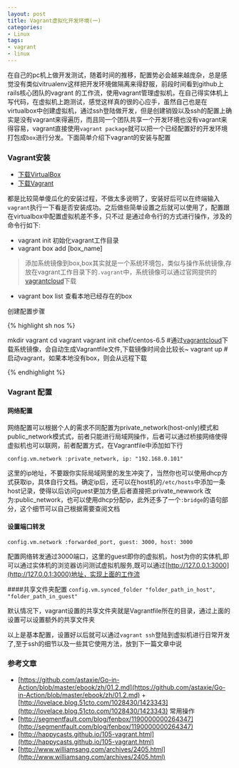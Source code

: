 ```yaml
---
layout: post
title: Vagrant虚拟化开发环境(一)
categories:
- Linux
tags:
- vagrant
- linux
---
```


在自己的pc机上做开发测试，随着时间的推移，配置势必会越来越庞杂，总是感觉没有类似vitrualenv这样把开发环境做隔离来得舒服，前段时间看到github上rails核心团队的vagrant
的工作流，使用vagrant管理虚拟机，在自己得实体机上写代码，在虚拟机上跑测试，感觉这样真的很的心应手，虽然自己也是在virtualbox中创建虚拟机，通过ssh登陆做开发，但是创建销毁以及ssh的配置上确实是没有vagrant来得遍历，而且同一个团队共享一个开发环境也没有vagrant来得容易，vagrant直接使用`vagrant package`就可以把一个已经配置好的开发环境打包成`box`进行分发。下面简单介绍下vagrant的安装与配置

### Vagrant安装
+ [下载VirtualBox](https://www.virtualbox.org/wiki/Downloads)
+ [下载Vagrant](https://www.vagrantup.com/downloads)

都是比较简单傻瓜化的安装过程，不做太多说明了，安装好后可以在终端输入`vagrant`执行一下看是否安装成功。之后做些简单设置之后就可以使用了，配置跟在virtualbox中配置虚拟机差不多，只不过
是通过命令行的方式进行操作，涉及的命令行如下:

+ vagrant init   初始化vagrant工作目录
+ vagrant box add [box_name]
> 添加系统镜像到box,box其实就是一个系统环境包，类似与操作系统镜像,存放在vagrant工作目录下的`.vagrant`中，系统镜像可以通过官网提供的[vagrantcloud](https://vagrantcloud.com/discover/featured)下载
>
+ vagrant box list 查看本地已经存在的box

创建配置步骤

{% highlight sh nos %}

mkdir vagrant
cd vagrant
vagrant init chef/centos-6.5
\#通过[vagrantcloud](https://vagrantcloud.com/chef/boxes/centos-6.5)下载系统镜像，会自动生成Vagrantfile文件,下载镜像时间会比较长~
vagrant up #启动vagrant，如果本地没有box，则会从远程下载

{% endhighlight %}


### Vagrant 配置

#### 网络配置
网络配置可以根据个人的需求不同配置为private_network(host-only)模式和public_network模式式，前者只能进行局域网操作，后者可以通过桥接网络使得虚拟机也可以联网，前者配置方式，在Vagrantfile中添加如下行

`config.vm.network :private_network, ip: "192.168.0.101"`

这里的ip地址，不要跟你实际局域网里的发生冲突了，当然你也可以使用dhcp方式获取ip，具体自行文档。确定ip后，还可以在host机的`/etc/hosts`中添加一条host记录，使得以后访问guest更加方便,后者直接把:private_newwork 改为:public_network，也可以使用dhcp分配ip，此外还多了一个`:bridge`的语句部分，这个细节可以自己根据需要查阅文档

#### 设置端口转发
`config.vm.network :forwarded_port, guest: 3000, host: 3000`

配置网络转发通过3000端口，这里的guest即你的虚拟机，host为你的实体机,即可以通过实体机的浏览器访问测试虚拟机服务,既可以通过[http://127.0.0.1:3000](http://127.0.0.1:3000)地址，实现上面的工作流

####共享文件夹配置
`config.vm.synced_folder "folder_path_in_host", "folder_path_in_guest"`

默认情况下，vagrant设置的共享文件夹就是Vagrantfile所在的目录，通过上面的设置可以设置额外的共享文件夹


以上是基本配置，设置好以后就可以通过`vagrant ssh`登陆到虚拟机进行日常开发了,至于ssh的细节以及一些其它使用方法，放到下一篇文章中说

### 参考文章
+ [https://github.com/astaxie/Go-in-Action/blob/master/ebook/zh/01.2.md](https://github.com/astaxie/Go-in-Action/blob/master/ebook/zh/01.2.md)
+[http://lovelace.blog.51cto.com/1028430/1423343](http://lovelace.blog.51cto.com/1028430/1423343) 常用操作
+ [http://segmentfault.com/blog/fenbox/1190000000264347](http://segmentfault.com/blog/fenbox/1190000000264347)
+ [http://happycasts.github.io/105-vagrant.html](http://happycasts.github.io/105-vagrant.html)
+ [http://www.williamsang.com/archives/2405.html](http://www.williamsang.com/archives/2405.html)

